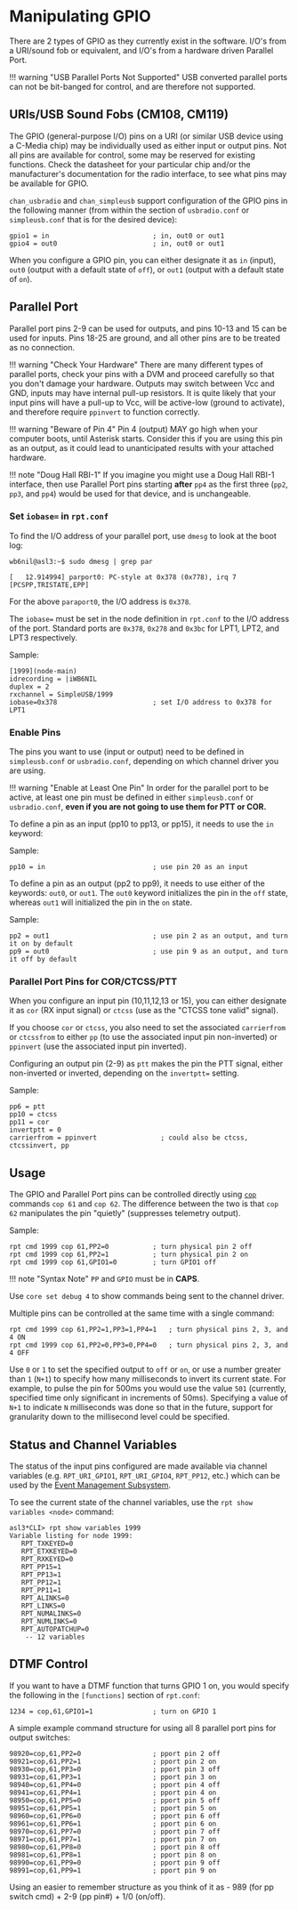 # Manipulating GPIO
There are 2 types of GPIO as they currently exist in the software. I/O's from a URI/sound fob or equivalent, and I/O's from a hardware driven Parallel Port.

!!! warning "USB Parallel Ports Not Supported"
        USB converted parallel ports can not be bit-banged for control, and are therefore not supported.

## URIs/USB Sound Fobs (CM108, CM119)
The GPIO (general-purpose I/O) pins on a URI (or similar USB device using a C-Media chip) may be individually used as either input or output pins. Not all pins are available for control, some may be reserved for existing functions. Check the datasheet for your particular chip and/or the manufacturer's documentation for the radio interface, to see what pins may be available for GPIO.

`chan_usbradio` and `chan_simpleusb` support configuration of the GPIO pins in the following manner (from within the section of `usbradio.conf` or `simpleusb.conf` that is for the desired device):

```
gpio1 = in                          ; in, out0 or out1
gpio4 = out0                        ; in, out0 or out1
```

When you configure a GPIO pin, you can either designate it as `in` (input), `out0` (output with a default state of `off`), or `out1` (output with a default state of `on`).

## Parallel Port
Parallel port pins 2-9 can be used for outputs, and pins 10-13 and 15 can be used for inputs. Pins 18-25 are ground, and all other pins are to be treated as no connection.

!!! warning "Check Your Hardware"
    There are many different types of parallel ports, check your pins with a DVM and proceed carefully so that you don't damage your hardware. Outputs may switch between Vcc and GND, inputs may have internal pull-up resistors. It is quite likely that your input pins will have a pull-up to Vcc, will be active-low (ground to activate), and therefore require `ppinvert` to function correctly.

!!! warning "Beware of Pin 4"
    Pin 4 (output) MAY go high when your computer boots, until Asterisk starts. Consider this if you are using this pin as an output, as it could lead to unanticipated results with your attached hardware.

!!! note "Doug Hall RBI-1"
    If you imagine you might use a Doug Hall RBI-1 interface, then use Parallel Port pins starting **after** `pp4` as the first three (`pp2`, `pp3`, and `pp4`) would be used for that device, and is unchangeable.

### Set `iobase=` in `rpt.conf`
To find the I/O address of your parallel port, use `dmesg` to look at the boot log:

```
wb6nil@asl3:~$ sudo dmesg | grep par

[   12.914994] parport0: PC-style at 0x378 (0x778), irq 7 [PCSPP,TRISTATE,EPP]
```

For the above `paraport0`, the I/O address is `0x378`.

The `iobase=` must be set in the node definition in `rpt.conf` to the I/O address of the port. Standard ports are `0x378`, `0x278` and `0x3bc` for LPT1, LPT2, and LPT3 respectively.

Sample:

```
[1999](node-main)
idrecording = |iWB6NIL
duplex = 2
rxchannel = SimpleUSB/1999
iobase=0x378                        ; set I/O address to 0x378 for LPT1
```

### Enable Pins
The pins you want to use (input or output) need to be defined in `simpleusb.conf` or `usbradio.conf`, depending on which channel driver you are using.

!!! warning "Enable at Least One Pin"
    In order for the parallel port to be active, at least one pin must be defined in either `simpleusb.conf` or `usbradio.conf`, **even if you are not going to use them for PTT or COR.**

To define a pin as an input (pp10 to pp13, or pp15), it needs to use the `in` keyword:

Sample:

```
pp10 = in                           ; use pin 20 as an input
```

To define a pin as an output (pp2 to pp9), it needs to use either of the keywords: `out0`, or `out1`. The `out0` keyword initializes the pin in the `off` state, whereas `out1` will initialized the pin in the `on` state.

Sample:

```
pp2 = out1                          ; use pin 2 as an output, and turn it on by default
pp9 = out0                          ; use pin 9 as an output, and turn it off by default
```

### Parallel Port Pins for COR/CTCSS/PTT
When you configure an input pin (10,11,12,13 or 15), you can either designate it as `cor` (RX input signal) or `ctcss` (use as the "CTCSS tone valid" signal). 

If you choose `cor` or `ctcss`, you also need to set the associated `carrierfrom` or `ctcssfrom` to either `pp` (to use the associated input pin non-inverted) or `ppinvert` (use the associated input pin inverted).

Configuring an output pin (2-9) as `ptt` makes the pin the PTT signal, either non-inverted or inverted, depending on the `invertptt=` setting.

Sample:

```
pp6 = ptt
pp10 = ctcss
pp11 = cor
invertptt = 0
carrierfrom = ppinvert                ; could also be ctcss, ctcssinvert, pp
```

## Usage
The GPIO and Parallel Port pins can be controlled directly using [`cop`](../config/rpt_conf.md#cop-commands) commands `cop 61` and `cop 62`. The difference between the two is that `cop 62` manipulates the pin "quietly" (suppresses telemetry output).

Sample:

```
rpt cmd 1999 cop 61,PP2=0           ; turn physical pin 2 off
rpt cmd 1999 cop 61,PP2=1           ; turn physical pin 2 on
rpt cmd 1999 cop 61,GPIO1=0         ; turn GPIO1 off
```

!!! note "Syntax Note"
    `PP` and `GPIO` must be in **CAPS**.

Use `core set debug 4` to show commands being sent to the channel driver.

Multiple pins can be controlled at the same time with a single command:

```
rpt cmd 1999 cop 61,PP2=1,PP3=1,PP4=1   ; turn physical pins 2, 3, and 4 ON
rpt cmd 1999 cop 61,PP2=0,PP3=0,PP4=0   ; turn physical pins 2, 3, and 4 OFF
```

Use `0` or `1` to set the specified output to `off` or `on`, or use a number greater than `1` (`N+1`) to specify how many milliseconds to invert its current state. For example, to pulse the pin for 500ms you would use the value `501` (currently, specified time only significant in increments of 50ms). Specifying a value of `N+1` to indicate `N` milliseconds was done so that in the future, support for granularity down to the millisecond level could be specified.


## Status and Channel Variables
The status of the input pins configured are made available via channel variables (e.g. `RPT_URI_GPIO1`, `RPT_URI_GPIO4`, `RPT_PP12`, etc.) which can be used by the [Event Management Subsystem](./eventmgmt.md).

To see the current state of the channel variables, use the `rpt show variables <node>` command:

```
asl3*CLI> rpt show variables 1999
Variable listing for node 1999:
   RPT_TXKEYED=0
   RPT_ETXKEYED=0
   RPT_RXKEYED=0
   RPT_PP15=1
   RPT_PP13=1
   RPT_PP12=1
   RPT_PP11=1
   RPT_ALINKS=0
   RPT_LINKS=0
   RPT_NUMALINKS=0
   RPT_NUMLINKS=0
   RPT_AUTOPATCHUP=0
    -- 12 variables
```

## DTMF Control
If you want to have a DTMF function that turns GPIO 1 on, you would specify the following in the `[functions]` section of `rpt.conf`:

```
1234 = cop,61,GPIO1=1               ; turn on GPIO 1
```

A simple example command structure for using all 8 parallel port pins for output switches:

```
98920=cop,61,PP2=0                  ; pport pin 2 off
98921=cop,61,PP2=1                  ; pport pin 2 on 
98930=cop,61,PP3=0                  ; pport pin 3 off
98931=cop,61,PP3=1                  ; pport pin 3 on 
98940=cop,61,PP4=0                  ; pport pin 4 off
98941=cop,61,PP4=1                  ; pport pin 4 on
98950=cop,61,PP5=0                  ; pport pin 5 off
98951=cop,61,PP5=1                  ; pport pin 5 on
98960=cop,61,PP6=0                  ; pport pin 6 off
98961=cop,61,PP6=1                  ; pport pin 6 on
98970=cop,61,PP7=0                  ; pport pin 7 off
98971=cop,61,PP7=1                  ; pport pin 7 on
98980=cop,61,PP8=0                  ; pport pin 8 off
98981=cop,61,PP8=1                  ; pport pin 8 on
98990=cop,61,PP9=0                  ; pport pin 9 off
98991=cop,61,PP9=1                  ; pport pin 9 on
```

Using an easier to remember structure as you think of it as - 989 (for pp switch cmd) + 2-9 (pp pin#) + 1/0 (on/off).
